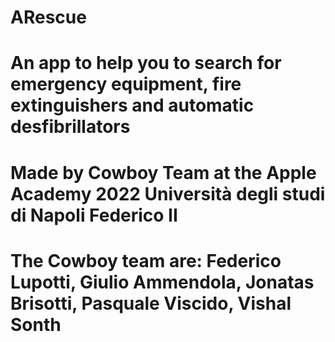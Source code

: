 # ARescue

# An app to help you to search for emergency equipment, fire extinguishers and automatic desfibrillators

# Made by Cowboy Team at the Apple Academy 2022 Università degli studi di Napoli Federico II

# The Cowboy team are: Federico Lupotti, Giulio Ammendola, Jonatas Brisotti, Pasquale Viscido, Vishal Sonth  
